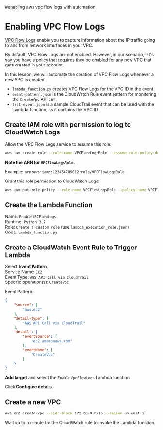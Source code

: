 #enabling aws vpc flow logs with automation
# Enabling VPC Flow Logs

[VPC Flow Logs](https://docs.aws.amazon.com/vpc/latest/userguide/flow-logs.html) enable you to capture information about the IP traffic going to and from network interfaces in your VPC.

By default, VPC Flow Logs are not enabled. However, in our scenario, let's say you have a policy that requires they be enabled for any new VPC that gets created in your account.

In this lesson, we will automate the creation of VPC Flow Logs whenever a new VPC is created.

- `lambda_function.py` creates VPC Flow Logs for the VPC ID in the event
- `event-pattern.json` is the CloudWatch Rule event pattern for monitoring the `CreateVpc` API call.
- `test-event.json` is a sample CloudTrail event that can be used with the Lambda function, as it contains the VPC ID

## Create IAM role with permission to log to CloudWatch Logs

Allow the VPC Flow Logs service to assume this role:

```sh
aws iam create-role --role-name VPCFlowLogsRole --assume-role-policy-document file://trust-policy.json
```

**Note the ARN for `VPCFlowLogsRole`.**

Example: `arn:aws:iam::123456789012:role/VPCFlowLogsRole`

Grant this role permission to CloudWatch Logs:

```sh
aws iam put-role-policy --role-name VPCFlowLogsRole --policy-name VPCFlowLogsPolicy --policy-document file://vpc-flow-logs-iam-role.json
```

## Create the Lambda Function

Name: `EnableVPCFlowLogs`  
Runtime: `Python 3.7`  
Role: `Create a custom role` (use `lambda_execution_role.json`)  
Code: `lambda_function.py`

## Create a CloudWatch Event Rule to Trigger Lambda

Select **Event Pattern**.  
Service Name: `EC2`  
Event Type: `AWS API Call via CloudTrail`  
Specific operation(s): `CreateVpc`

Event Pattern:

```json
{
    "source": [
        "aws.ec2"
    ],
    "detail-type": [
        "AWS API Call via CloudTrail"
    ],
    "detail": {
        "eventSource": [
            "ec2.amazonaws.com"
        ],
        "eventName": [
            "CreateVpc"
        ]
    }
}
```

**Add target** and select the `EnableVpcFlowLogs` Lambda function.

Click **Configure details**.

## Create a new VPC

```sh
aws ec2 create-vpc --cidr-block 172.20.0.0/16 --region us-east-1`
```

Wait up to a minute for the CloudWatch rule to invoke the Lambda function.